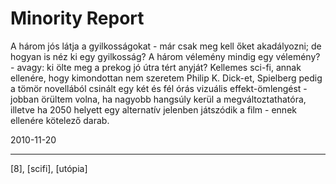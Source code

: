 # Minority Report

A három jós látja a gyilkosságokat - már csak meg kell őket akadályozni; de hogyan is néz ki egy gyilkosság? A három vélemény mindig egy vélemény? - avagy: ki ölte meg a prekog jó útra tért anyját? Kellemes sci-fi, annak ellenére, hogy kimondottan nem szeretem Philip K. Dick-et, Spielberg pedig a tömör novellából csinált egy két és fél órás vizuális effekt-ömlengést - jobban örültem volna, ha nagyobb hangsúly kerül a megváltoztathatóra, illetve ha 2050 helyett egy alternatív jelenben játszódik a film - ennek ellenére kötelező darab.

2010-11-20 

----

[8], [scifi], [utópia]